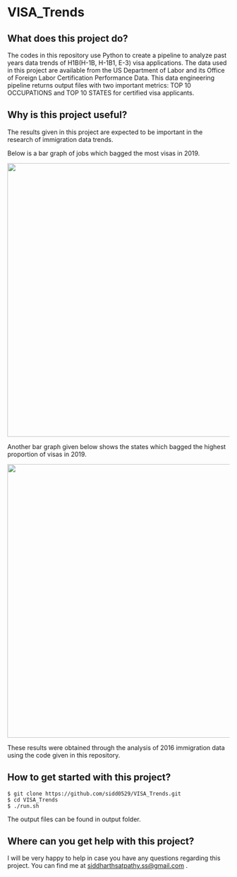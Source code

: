 # VISA_Trends

## What does this project do?
The codes in this repository use Python to create a pipeline to analyze past years data trends of H1B(H-1B, H-1B1, E-3) visa applications. The data used in this project are available from the US Department of Labor and its Office of Foreign Labor Certification Performance Data. This data engineering pipeline returns output files with two important metrics: TOP 10 OCCUPATIONS and TOP 10 STATES for certified visa applicants.

## Why is this project useful?
The results given in this project are expected to be important in the research of immigration data trends. 

Below is a bar graph of jobs which bagged the most visas in 2019. 

<img src="https://user-images.githubusercontent.com/26308648/47716180-47661b80-dc18-11e8-9ff9-17ab44cd4c73.png" width="620">

Another bar graph given below shows the states which bagged the highest proportion of visas in 2019.

<img src="https://user-images.githubusercontent.com/26308648/47716380-e4c14f80-dc18-11e8-9c95-d00400a2171f.png" width="620">

These results were obtained through the analysis of 2016 immigration data using the code given in this repository.

## How to get started with this project?
```
$ git clone https://github.com/sidd0529/VISA_Trends.git
$ cd VISA_Trends
$ ./run.sh
```

The output files can be found in output folder.

## Where can you get help with this project?
I will be very happy to help in case you have any questions regarding this project. You can find me at siddharthsatpathy.ss@gmail.com .

